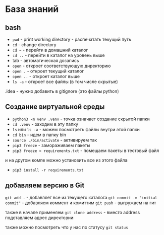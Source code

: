# База знаний
## bash

* `pwd` - print working directory - распечатать текущий путь 
* `cd` - change directory
* `cd ~` - перейти в домашний каталог
* `cd ..` - перейти в каталог на уровень выше
* tab - автоматическая дозапись
* `open` - откроет соответствующую директорию
* `open .` - откроет текущий каталог
* `open ..` - откроет каталог выше
* `ls -a` - откроет все файлы (в том числе скрытые)

.idea - нужно добавить в gitignore (это файлы python)

## Создание виртуальной среды
* `python3 -m venv .venv` - точка означает создание скрытой папки
* `cd .venv` - заходим в эту папку
* `ls` или `ls -a` - можем посмотреть файлы внутри этой папки
* `cd bin` - идем в папку bin
* `source ./bin/activate` - активируем так
* `pip3 freeze` - замораживаем пакеты
* `pip3 freeze > requirements.txt` - помещаем пакеты в тестовый файл

и на другом компе можно установить все из этого файла
* `pip3 install -r requirements.txt`

## добавляем версию в Git
`git add .` - добавляет все из текущего каталога
`git commit -m "initial commit"` - добавляем коммент и комиттим
`git push` - выгружаем на гит

также в начале применяем 
`git clone address` - вместо address подставляем адрес директории

также можно посмотреть что у нас по статусу
`git status`
